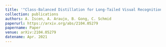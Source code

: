 ```yaml
---
title: '"Class-Balanced Distillation for Long-Tailed Visual Recognition,"'
collection: publications
authors: A. Iscen, A. Araujo, B. Gong, C. Schmid
paperurl: https://arxiv.org/abs/2104.05279
papername: Paper
venue: arXiv:2104.05279
datename: Apr. 2021
---
```

